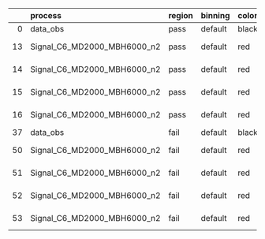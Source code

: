 |    | process                     | region   | binning   | color   | process_type   |   scale | variation   | source_filename                                                      | source_histname    | alias                       | title     |   combine_idx |     lnN |   shapes | syst_type   | direction   | variation_alias   |
|---:|:----------------------------|:---------|:----------|:--------|:---------------|--------:|:------------|:---------------------------------------------------------------------|:-------------------|:----------------------------|:----------|--------------:|--------:|---------:|:------------|:------------|:------------------|
|  0 | data_obs                    | pass     | default   | black   | DATA           |       1 | nominal     | ./histograms_for_2DAlphabet_v18//BH_Data.root                        | hpass              | Data                        | Data      |           nan | nan     |      nan | nan         | nan         | nan               |
| 13 | Signal_C6_MD2000_MBH6000_n2 | pass     | default   | red     | SIGNAL         |       1 | lumi        | ./histograms_for_2DAlphabet_v18//BH_Signal_C6_MD2000_MBH6000_n2.root | hpass              | Signal_C6_MD2000_MBH6000_n2 | BH signal |           nan |   1.016 |      nan | lnN         | nan         | nan               |
| 14 | Signal_C6_MD2000_MBH6000_n2 | pass     | default   | red     | SIGNAL         |       1 | SVM         | ./histograms_for_2DAlphabet_v18//BH_Signal_C6_MD2000_MBH6000_n2.root | hpass_SVMsyst_up   | Signal_C6_MD2000_MBH6000_n2 | BH signal |           nan | nan     |        1 | shapes      | Up          | SVMsyst           |
| 15 | Signal_C6_MD2000_MBH6000_n2 | pass     | default   | red     | SIGNAL         |       1 | SVM         | ./histograms_for_2DAlphabet_v18//BH_Signal_C6_MD2000_MBH6000_n2.root | hpass_SVMsyst_down | Signal_C6_MD2000_MBH6000_n2 | BH signal |           nan | nan     |        1 | shapes      | Down        | SVMsyst           |
| 16 | Signal_C6_MD2000_MBH6000_n2 | pass     | default   | red     | SIGNAL         |       1 | nominal     | ./histograms_for_2DAlphabet_v18//BH_Signal_C6_MD2000_MBH6000_n2.root | hpass              | Signal_C6_MD2000_MBH6000_n2 | BH signal |           nan | nan     |      nan | nan         | nan         | nan               |
| 37 | data_obs                    | fail     | default   | black   | DATA           |       1 | nominal     | ./histograms_for_2DAlphabet_v18//BH_Data.root                        | hfail              | Data                        | Data      |           nan | nan     |      nan | nan         | nan         | nan               |
| 50 | Signal_C6_MD2000_MBH6000_n2 | fail     | default   | red     | SIGNAL         |       1 | lumi        | ./histograms_for_2DAlphabet_v18//BH_Signal_C6_MD2000_MBH6000_n2.root | hfail              | Signal_C6_MD2000_MBH6000_n2 | BH signal |           nan |   1.016 |      nan | lnN         | nan         | nan               |
| 51 | Signal_C6_MD2000_MBH6000_n2 | fail     | default   | red     | SIGNAL         |       1 | SVM         | ./histograms_for_2DAlphabet_v18//BH_Signal_C6_MD2000_MBH6000_n2.root | hfail_SVMsyst_up   | Signal_C6_MD2000_MBH6000_n2 | BH signal |           nan | nan     |        1 | shapes      | Up          | SVMsyst           |
| 52 | Signal_C6_MD2000_MBH6000_n2 | fail     | default   | red     | SIGNAL         |       1 | SVM         | ./histograms_for_2DAlphabet_v18//BH_Signal_C6_MD2000_MBH6000_n2.root | hfail_SVMsyst_down | Signal_C6_MD2000_MBH6000_n2 | BH signal |           nan | nan     |        1 | shapes      | Down        | SVMsyst           |
| 53 | Signal_C6_MD2000_MBH6000_n2 | fail     | default   | red     | SIGNAL         |       1 | nominal     | ./histograms_for_2DAlphabet_v18//BH_Signal_C6_MD2000_MBH6000_n2.root | hfail              | Signal_C6_MD2000_MBH6000_n2 | BH signal |           nan | nan     |      nan | nan         | nan         | nan               |